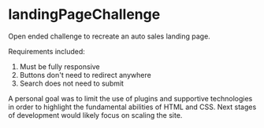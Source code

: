 # landingPageChallenge
Open ended challenge to recreate an auto sales landing page. 

Requirements included:
1. Must be fully responsive
2. Buttons don't need to redirect anywhere
3. Search does not need to submit

A personal goal was to limit the use of plugins and supportive technologies in order to highlight the fundamental abilities of HTML and CSS. Next stages of development would likely focus on scaling the site.
